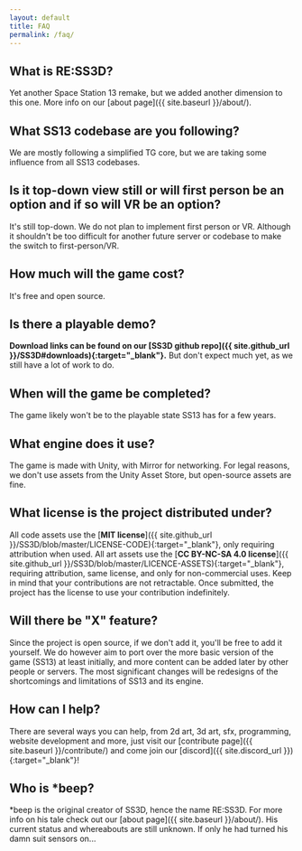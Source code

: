 ```yaml
---
layout: default
title: FAQ
permalink: /faq/
---
```


## What is RE:SS3D?

Yet another Space Station 13 remake, but we added another dimension to this one. More info on our [about page]({{ site.baseurl }}/about/).

## What SS13 codebase are you following?

We are mostly following a simplified TG core, but we are taking some influence from all SS13 codebases.

## Is it top-down view still or will first person be an option and if so will VR be an option?

It's still top-down. We do not plan to implement first person or VR. Although it shouldn't be too difficult for another future server or codebase to make the switch to first-person/VR.

## How much will the game cost?

It's free and open source.

## Is there a playable demo?

**Download links can be found on our [SS3D github repo]({{ site.github_url }}/SS3D#downloads){:target="_blank"}.** 
But don't expect much yet, as we still have a lot of work to do.

## When will the game be completed?

The game likely won't be to the playable state SS13 has for a few years.

## What engine does it use?

The game is made with Unity, with Mirror for networking. 
For legal reasons, we don't use assets from the Unity Asset Store, but open-source assets are fine.

## What license is the project distributed under?

All code assets use the [**MIT license**]({{ site.github_url }}/SS3D/blob/master/LICENSE-CODE){:target="_blank"}, only requiring attribution when used.
All art assets use the [**CC BY-NC-SA 4.0 license**]({{ site.github_url }}/SS3D/blob/master/LICENCE-ASSETS){:target="_blank"}, requiring attribution, same license, and only for non-commercial uses.
Keep in mind that your contributions are not retractable. Once submitted, the project has the license to use your contribution indefinitely.

## Will there be "X" feature?

Since the project is open source, if we don't add it, you'll be free to add it yourself.
We do however aim to port over the more basic version of the game (SS13) at least initially, and more content can be added later by other people or servers.
The most significant changes will be redesigns of the shortcomings and limitations of SS13 and its engine.

## How can I help?

There are several ways you can help, from 2d art, 3d art, sfx, programming, website development and more, just visit our [contribute page]({{ site.baseurl }}/contribute/) and come join our [discord]({{ site.discord_url }}){:target="_blank"}!

## Who is *beep?

*beep is the original creator of SS3D, hence the name RE:SS3D. For more info on his tale check out our [about page]({{ site.baseurl }}/about/).
His current status and whereabouts are still unknown. If only he had turned his damn suit sensors on...
